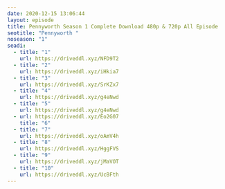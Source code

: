 ```yaml
---
date: 2020-12-15 13:06:44
layout: episode
title: Pennyworth Season 1 Complete Download 480p & 720p All Episode
seotitle: "Pennyworth "
noseason: "1"
seadi:
  - title: "1"
    url: https://driveddl.xyz/NFD9T2
  - title: "2"
    url: https://driveddl.xyz/iHkia7
  - title: "3"
    url: https://driveddl.xyz/SrKZx7
  - title: "4"
    url: https://driveddl.xyz/g4eNwd
  - title: "5"
    url: https://driveddl.xyz/g4eNwd
  - url: https://driveddl.xyz/Eo2G07
    title: "6"
  - title: "7"
    url: https://driveddl.xyz/oAmV4h
  - title: "8"
    url: https://driveddl.xyz/HggFVS
  - title: "9"
    url: https://driveddl.xyz/jMaVOT
  - title: "10"
    url: https://driveddl.xyz/UcBFth
---
```

